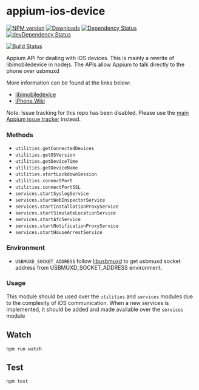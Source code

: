 appium-ios-device
===================

[![NPM version](http://img.shields.io/npm/v/appium-ios-device.svg)](https://npmjs.org/package/appium-ios-device)
[![Downloads](http://img.shields.io/npm/dm/appium-ios-device.svg)](https://npmjs.org/package/appium-ios-device)
[![Dependency Status](https://david-dm.org/appium/appium-ios-device/master.svg)](https://david-dm.org/appium/appium-ios-device/master)
[![devDependency Status](https://david-dm.org/appium/appium-ios-device/master/dev-status.svg)](https://david-dm.org/appium/appium-ios-device/master#info=devDependencies)

[![Build Status](https://api.travis-ci.org/appium/appium-ios-device.png?branch=master)](https://travis-ci.org/appium/appium-ios-device)

Appium API for dealing with iOS devices. This is mainly a rewrite of libimobiledevice in nodejs. The APIs allow Appium to talk directly to the phone over usbmuxd

More information can be found at the links below:
* [libimobiledevice](https://github.com/libimobiledevice/libimobiledevice)
* [iPhone Wiki](https://www.theiphonewiki.com/)

*Note*: Issue tracking for this repo has been disabled. Please use the [main Appium issue tracker](https://github.com/appium/appium/issues) instead.

### Methods

- `utilities.getConnectedDevices`
- `utilities.getOSVersion`
- `utilities.getDeviceTime`
- `utilities.getDeviceName`
- `utilities.startLockdownSession`
- `utilities.connectPort`
- `utilities.connectPortSSL`
- `services.startSyslogService`
- `services.startWebInspectorService`
- `services.startInstallationProxyService`
- `services.startSimulateLocationService`
- `services.startAfcService`
- `services.startNotificationProxyService`
- `services.startHouseArrestService`

### Environment
- `USBMUXD_SOCKET_ADDRESS` follow [libusbmuxd](https://github.com/libimobiledevice/libusbmuxd) to get usbmuxd socket address from USBMUXD_SOCKET_ADDRESS environment.

### Usage

This module should be used over the `utilities` and `services` modules due to the complexity of iOS communication. When a new services is implemented, it should be added and made available over the `services` module

## Watch

```
npm run watch
```

## Test

```
npm test
```
